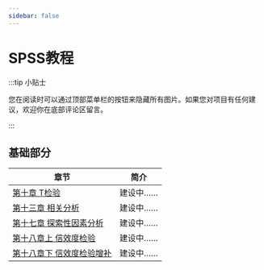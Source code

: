 ```yaml
---
sidebar: false
---
```


# SPSS教程

<MyViews></MyViews>

:::tip 小贴士

您在阅读时可以通过顶部菜单栏的按钮来隐藏所有图片。如果您对项目有任何建议，欢迎你在底部评论区留言。

:::

## 基础部分

| 章节                                     | 简介     |
| ---------------------------------------- | -------- |
| [第十章 T检验](./lin/spssD10)            | 建设中…… |
| [第十三章 相关分析](./lin/spssD13)       | 建设中…… |
| [第十七章 探索性因素分析](./lin/spssD17) | 建设中…… |
| [第十八章上 信效度检验](./lin/spssD18)     | 建设中…… |
| [第十八章下 信效度检验增补](./lin/spssD18plus)   | 建设中…… |

<MyValine/>
